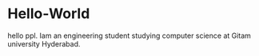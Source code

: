 # Hello-World

hello ppl.
Iam an engineering student studying computer science at Gitam university Hyderabad.
